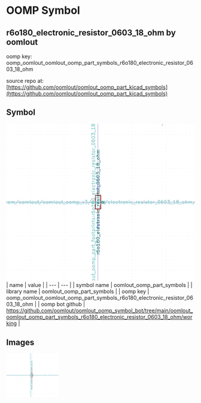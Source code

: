 # OOMP Symbol  
## r6o180_electronic_resistor_0603_18_ohm  by oomlout  
  
oomp key: oomp_oomlout_oomlout_oomp_part_symbols_r6o180_electronic_resistor_0603_18_ohm  
  
source repo at: [https://github.com/oomlout/oomlout_oomp_part_kicad_symbols](https://github.com/oomlout/oomlout_oomp_part_kicad_symbols)  
## Symbol  
  
[![working.png](working_600.png)](working.png)  
| name | value | 
| --- | --- | 
| symbol name | oomlout_oomp_part_symbols | 
| library name | oomlout_oomp_part_symbols | 
| oomp key | oomp_oomlout_oomlout_oomp_part_symbols_r6o180_electronic_resistor_0603_18_ohm | 
| oomp bot github | https://github.com/oomlout/oomlout_oomp_symbol_bot/tree/main/oomlout_oomlout_oomp_part_symbols_r6o180_electronic_resistor_0603_18_ohm/working | 
## Images  
  
[![working.png](working_140.png)](working.png)  
